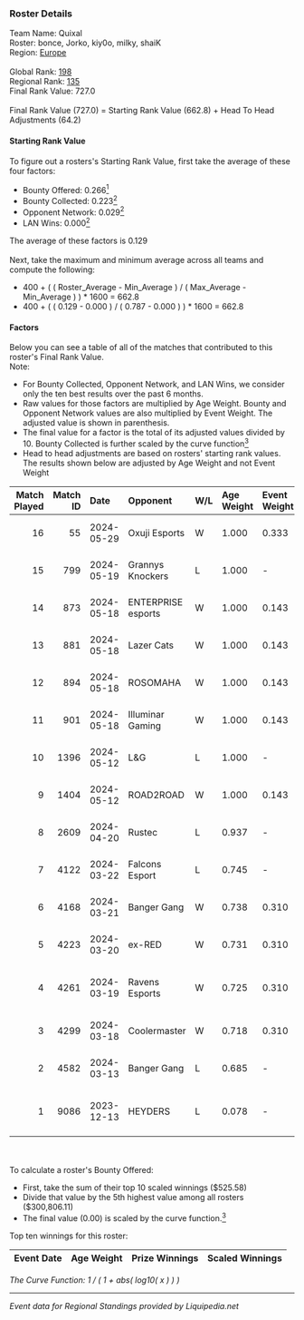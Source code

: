 ### Roster Details<br />
Team Name: Quixal<br />
Roster: bonce, Jorko, kiy0o, milky, shaiK<br />
Region: [Europe]( ../standings_europe.md)<br />
<br />
Global Rank: [198](../standings_global.md)<br />
Regional Rank: [135]( ../standings_europe.md)<br />
Final Rank Value:  727.0<br />
<br />
Final Rank Value (727.0) = Starting Rank Value (662.8) + Head To Head Adjustments (64.2)<br />

#### Starting Rank Value<br />
To figure out a rosters's Starting Rank Value, first take the average of these four factors:<br />
- Bounty Offered: 0.266[<sup>1</sup>](#table2)
- Bounty Collected: 0.223[<sup>2</sup>](#table1)
- Opponent Network: 0.029[<sup>2</sup>](#table1)
- LAN Wins: 0.000[<sup>2</sup>](#table1)

The average of these factors is 0.129<br />
<br />
Next, take the maximum and minimum average across all teams and compute the following:<br />
- 400 + ( ( Roster_Average - Min_Average ) / ( Max_Average - Min_Average ) ) * 1600 = 662.8
- 400 + ( ( 0.129 - 0.000 ) / ( 0.787 - 0.000 ) ) * 1600 = 662.8


#### Factors<br />
Below you can see a table of all of the matches that contributed to this roster's Final Rank Value.<br />
Note:<br />

- For Bounty Collected, Opponent Network, and LAN Wins, we consider only the ten best results over the past 6 months.
- Raw values for those factors are multiplied by Age Weight. Bounty and Opponent Network values are also multiplied by Event Weight. The adjusted value is shown in parenthesis.
- The final value for a factor is the total of its adjusted values divided by 10. Bounty Collected is further scaled by the curve function[<sup>3</sup>](#curveFunction)
- Head to head adjustments are based on rosters' starting rank values. The results shown below are adjusted by Age Weight and not Event Weight
<span id="table1"></span><br />


| Match Played | Match ID | Date       | Opponent           | W/L | Age Weight | Event Weight | Bounty Collected | Opponent Network | LAN Wins  | H2H Adj. | Roster                                   |
| -: | -: | :- | :- | :- | :- | :- | :- | :- | :- | -: | :- |
|           16 |       55 | 2024-05-29 | Oxuji Esports      | W   | 1.000      | 0.333        | 0.000 (0.000)    | 0.037 (0.012)    | 0 (0.000) |     7.22 | bonce, Jorko, kiy0o, milky, shaiK        |
|           15 |      799 | 2024-05-19 | Grannys Knockers   | L   | 1.000      | -            | -                | -                | -         |   -12.32 | bonce, Jorko, kiy0o, milky, shaiK        |
|           14 |      873 | 2024-05-18 | ENTERPRISE esports | W   | 1.000      | 0.143        | 0.010 (0.001)    | 0.898 (0.128)    | 0 (0.000) |    24.09 | bonce, Jorko, kiy0o, milky, shaiK        |
|           13 |      881 | 2024-05-18 | Lazer Cats         | W   | 1.000      | 0.143        | 0.003 (0.000)    | 0.228 (0.033)    | 0 (0.000) |    17.65 | bonce, Jorko, kiy0o, milky, shaiK        |
|           12 |      894 | 2024-05-18 | ROSOMAHA           | W   | 1.000      | 0.143        | 0.000 (0.000)    | 0.145 (0.021)    | 0 (0.000) |    11.75 | bonce, Jorko, kiy0o, milky, shaiK        |
|           11 |      901 | 2024-05-18 | Illuminar Gaming   | W   | 1.000      | 0.143        | 0.004 (0.001)    | 0.403 (0.058)    | 0 (0.000) |    20.84 | bonce, Jorko, kiy0o, milky, shaiK        |
|           10 |     1396 | 2024-05-12 | L&G                | L   | 1.000      | -            | -                | -                | -         |   -10.27 | bonce, Jorko, kiy0o, milky, shaiK        |
|            9 |     1404 | 2024-05-12 | ROAD2ROAD          | W   | 1.000      | 0.143        | 0.000 (0.000)    | 0.000 (0.000)    | 0 (0.000) |     5.74 | bonce, Jorko, kiy0o, milky, shaiK        |
|            8 |     2609 | 2024-04-20 | Rustec             | L   | 0.937      | -            | -                | -                | -         |    -8.36 | Jorko, kiy0o, milky, s1an, shaiK         |
|            7 |     4122 | 2024-03-22 | Falcons Esport     | L   | 0.745      | -            | -                | -                | -         |   -12.08 | bonce, Jorko, kiy0o, nibito, s1an        |
|            6 |     4168 | 2024-03-21 | Banger Gang        | W   | 0.738      | 0.310        | 0.002 (0.000)    | 0.046 (0.011)    | 0 (0.000) |    10.65 | gAndhi, hatex, licaNy, Rip, Viresse      |
|            5 |     4223 | 2024-03-20 | ex-RED             | W   | 0.731      | 0.310        | 0.001 (0.000)    | 0.065 (0.015)    | 0 (0.000) |    10.02 | bonce, Jorko, kiy0o, nibito, s1an        |
|            4 |     4261 | 2024-03-19 | Ravens Esports     | W   | 0.725      | 0.310        | 0.001 (0.000)    | 0.020 (0.004)    | 0 (0.000) |     7.33 | Latent, PRoZZoR, stan, SuperMarioM8, Yin |
|            3 |     4299 | 2024-03-18 | Coolermaster       | W   | 0.718      | 0.310        | 0.000 (0.000)    | 0.020 (0.004)    | 0 (0.000) |     4.64 | duster, h4br, LESHIYvls, st1per, wacko   |
|            2 |     4582 | 2024-03-13 | Banger Gang        | L   | 0.685      | -            | -                | -                | -         |   -11.23 | gAndhi, hatex, licaNy, Rip, Viresse      |
|            1 |     9086 | 2023-12-13 | HEYDERS            | L   | 0.078      | -            | -                | -                | -         |    -1.52 | bonce, Dafra1D, Jorko, kiy0o, s1an       |

<br />
<span id="table2"></span><br />
To calculate a roster's Bounty Offered:<br />

- First, take the sum of their top 10 scaled winnings ($525.58)
- Divide that value by the 5th highest value among all rosters ($300,806.11)
- The final value (0.00) is scaled by the curve function.[<sup>3</sup>](#curveFunction)

Top ten winnings for this roster:<br />

| Event Date | Age Weight | Prize Winnings | Scaled Winnings |
| :- | -: | :- | :- |


<span id="curveFunction"></span>_The Curve Function: 1 / ( 1 + abs( log10( x ) ) )_<br />

---
_Event data for Regional Standings provided by Liquipedia.net_<br />

